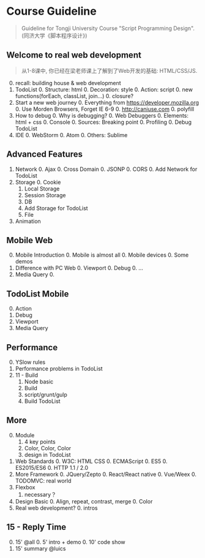 # Course Guideline

> Guideline for Tongji University Course "Script Programming Design". (同济大学《脚本程序设计》)

## Welcome to real web development 

> 从1-8课中, 你已经在梁老师课上了解到了Web开发的基础: HTML/CSS/JS.

0. recall: building house & web development
0. TodoList
    0. Structure: html
    0. Decoration: style
    0. Action: script
      0. new functions(forEach, classList, join...)
      0. closure?
0. Start a new web journey
    0. Everything from https://developer.mozilla.org
    0. Use Morden Browsers, Forget IE 6-9
        0. http://caniuse.com
        0. polyfill
0. How to debug
    0. Why is debugging?
    0. Web Debuggers
    0. Elements: html + css
    0. Console
    0. Sources: Breaking point
    0. Profiling
    0. Debug TodoList
0. IDE
    0. WebStorm
    0. Atom
    0. Others: Sublime

## Advanced Features

1. Network
    0. Ajax
    0. Cross Domain
        0. JSONP
        0. CORS
    0. Add Network for TodoList
0. Storage
    0. Cookie
    1. Local Storage
    1. Session Storage
    0. DB
    0. Add Storage for TodoList
    0. File
0. Animation

## Mobile Web

0. Mobile Introduction
    0. Mobile is almost all
    0. Mobile devices
    0. Some demos
1. Difference with PC Web
    0. Viewport
    0. Debug
    0. ...
0. Media Query
    0. 

##  TodoList Mobile

0. Action
0. Debug
0. Viewport
0. Media Query

## Performance

0. YSlow rules
0. Performance problems in TodoList
0. 11 - Build
    1. Node basic
    0. Build
    0. script/grunt/gulp
    0. Build TodoList        

## More

0. Module
    1. 4 key points
    0. Color, Color, Color
    0. design in TodoList
0. Web Standards
    0. W3C: HTML CSS
    0. ECMAScript 
        0. ES5
        0. ES2015/ES6
    0. HTTP 1.1 / 2.0
0. More Framework
    0. JQuery/Zepto
    0. React/React native
    0. Vue/Weex
    0. TODOMVC: real world
0. Flexbox
    1. necessary？
1. Design Basic
    0. Align, repeat, contrast, merge
    0. Color
0. Real web development?
    0. intros

## 15 - Reply Time

0. 15' @all
    0. 5' intro + demo
    0. 10' code show
0. 15' summary @luics    
